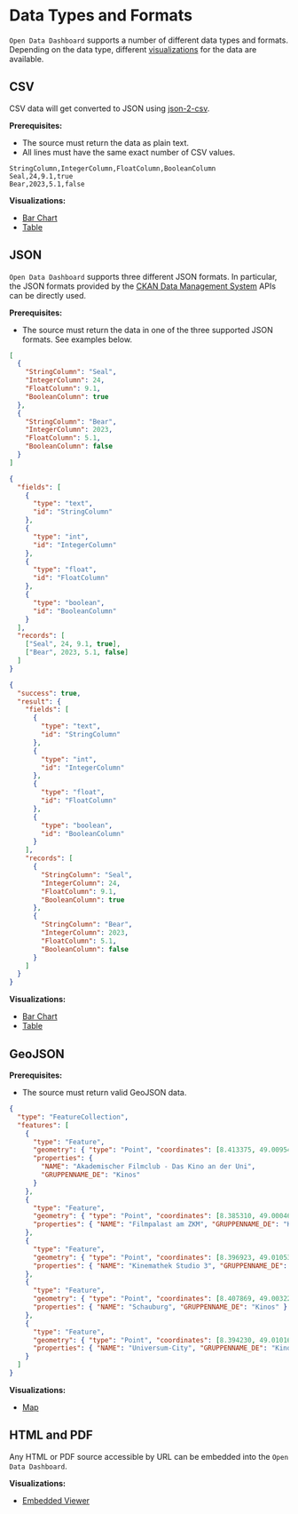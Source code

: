 # Data Types and Formats

`Open Data Dashboard` supports a number of different data types and formats.
Depending on the data type, different [visualizations](visualizations.md) for the data are available.

## CSV

CSV data will get converted to JSON using [json-2-csv](https://www.npmjs.com/package/json-2-csv).

**Prerequisites:**

- The source must return the data as plain text.
- All lines must have the same exact number of CSV values.

````csv title="Example Data" linenums="1"
StringColumn,IntegerColumn,FloatColumn,BooleanColumn
Seal,24,9.1,true
Bear,2023,5.1,false
````

**Visualizations:**

- [Bar Chart](visualizations.md#bar-chart)
- [Table](visualizations.md#table)

## JSON

`Open Data Dashboard` supports three different JSON formats.
In particular, the JSON formats provided by the [CKAN Data Management System](https://ckan.org/) APIs can be directly used.

**Prerequisites:**

- The source must return the data in one of the three supported JSON formats. See examples below.

````json title="Example Data (Format 1)" linenums="1"
[
  {
    "StringColumn": "Seal",
    "IntegerColumn": 24,
    "FloatColumn": 9.1,
    "BooleanColumn": true
  },
  {
    "StringColumn": "Bear",
    "IntegerColumn": 2023,
    "FloatColumn": 5.1,
    "BooleanColumn": false
  }
]
````

````json title="Example Data (Format 2)" linenums="1"
{
  "fields": [
    {
      "type": "text",
      "id": "StringColumn"
    },
    {
      "type": "int",
      "id": "IntegerColumn"
    },
    {
      "type": "float",
      "id": "FloatColumn"
    },
    {
      "type": "boolean",
      "id": "BooleanColumn"
    }
  ],
  "records": [
    ["Seal", 24, 9.1, true],
    ["Bear", 2023, 5.1, false]
  ]
}
````

````json title="Example Data (Format 3)" linenums="1"
{
  "success": true,
  "result": {
    "fields": [
      {
        "type": "text",
        "id": "StringColumn"
      },
      {
        "type": "int",
        "id": "IntegerColumn"
      },
      {
        "type": "float",
        "id": "FloatColumn"
      },
      {
        "type": "boolean",
        "id": "BooleanColumn"
      }
    ],
    "records": [
      {
        "StringColumn": "Seal",
        "IntegerColumn": 24,
        "FloatColumn": 9.1,
        "BooleanColumn": true
      },
      {
        "StringColumn": "Bear",
        "IntegerColumn": 2023,
        "FloatColumn": 5.1,
        "BooleanColumn": false
      }
    ]
  }
}
````

**Visualizations:**

- [Bar Chart](visualizations.md#bar-chart)
- [Table](visualizations.md#table)

## GeoJSON

**Prerequisites:**

- The source must return valid GeoJSON data.

````json title="Example Data"
{
  "type": "FeatureCollection",
  "features": [
    {
      "type": "Feature",
      "geometry": { "type": "Point", "coordinates": [8.413375, 49.009543] },
      "properties": {
        "NAME": "Akademischer Filmclub - Das Kino an der Uni",
        "GRUPPENNAME_DE": "Kinos"
      }
    },
    {
      "type": "Feature",
      "geometry": { "type": "Point", "coordinates": [8.385310, 49.000467] },
      "properties": { "NAME": "Filmpalast am ZKM", "GRUPPENNAME_DE": "Kinos" }
    },
    {
      "type": "Feature",
      "geometry": { "type": "Point", "coordinates": [8.396923, 49.010530] },
      "properties": { "NAME": "Kinemathek Studio 3", "GRUPPENNAME_DE": "Kinos" }
    },
    {
      "type": "Feature",
      "geometry": { "type": "Point", "coordinates": [8.407869, 49.0032291] },
      "properties": { "NAME": "Schauburg", "GRUPPENNAME_DE": "Kinos" }
    },
    {
      "type": "Feature",
      "geometry": { "type": "Point", "coordinates": [8.394230, 49.010161] },
      "properties": { "NAME": "Universum-City", "GRUPPENNAME_DE": "Kinos" }
    }
  ]
}
````

**Visualizations:**

- [Map](visualizations.md#map)

## HTML and PDF

Any HTML or PDF source accessible by URL can be embedded into the `Open Data Dashboard`.

**Visualizations:**

- [Embedded Viewer](visualizations.md#embedded-viewer)
